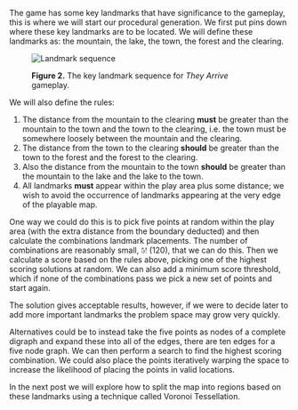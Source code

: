 The game has some key landmarks that have significance to the gameplay, this is where we will start our
procedural generation. We first put pins down where these key landmarks are to be located. We will define
these landmarks as: the mountain, the lake, the town, the forest and the clearing.

<figure>
    <img src="/img/landmarks.svg" alt="Landmark sequence"/>
    <p><strong>Figure 2.</strong> The key landmark sequence for <em>They Arrive</em> gameplay.
</figure>

We will also define the rules:

1. The distance from the mountain to the clearing **must** be greater than the mountain to the
town and the town to the clearing, i.e. the town must be somewhere loosely between the mountain and the
clearing.
2. The distance from the town to the clearing **should** be greater than the town to the forest
and the forest to the clearing.
3. Also the distance from the mountain to the town **should** be greater than the mountain to
the lake and the lake to the town.
4. All landmarks **must** appear within the play area plus some distance; we wish to avoid
the occurrence of landmarks appearing at the very edge of the playable map.

One way we could do this is to pick five points at random within the play area (with the extra distance
from the boundary deducted) and then calculate the combinations landmark placements. The number of
combinations are reasonably small, <math><mn>5</mn><mo>!</mo></math> (120), that we can do this. Then we
calculate a score based on the rules above, picking one of the highest scoring solutions at random. We
can also add a minimum score threshold, which if none of the combinations pass we pick a new set of
points and start again.

<figure>
    <div id="random-landmarks-interactive-figure"></div>
</figure>

The solution gives acceptable results, however, if we were to decide later to add more important landmarks
the problem space may grow very quickly.

Alternatives could be to instead take the five points as nodes of a complete digraph and expand these
into all of the edges, there are ten edges for a five node graph. We can then perform a search
to find the highest scoring combination. We could also place the points iteratively warping the space
to increase the likelihood of placing the points in valid locations.

In the next post we will explore how to split the map into regions based on these landmarks using a
technique called Voronoi Tessellation.
